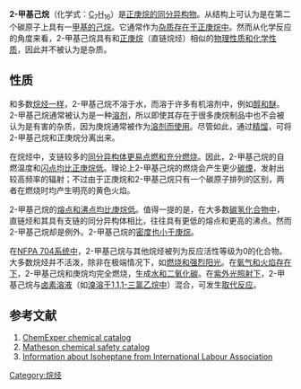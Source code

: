 **2-甲基己烷**（化学式：[C](../Page/碳.md "wikilink")<sub>7</sub>[H](../Page/氢.md "wikilink")<sub>16</sub>）是[正庚烷的](https://zh.wikipedia.org/wiki/正庚烷 "wikilink")[同分异构物](https://zh.wikipedia.org/wiki/同分异构物 "wikilink")。从结构上可认为是在第二个碳原子上具有一[甲基的己烷](https://zh.wikipedia.org/wiki/甲基 "wikilink")。它通常作为[杂质存在于](https://zh.wikipedia.org/wiki/杂质 "wikilink")[正庚烷中](https://zh.wikipedia.org/wiki/正庚烷 "wikilink")。然而从化学反应的角度来看，2-甲基己烷具有和[正庚烷](https://zh.wikipedia.org/wiki/正庚烷 "wikilink")（直链烷烃）相似的[物理性质和](https://zh.wikipedia.org/wiki/物理性质 "wikilink")[化学性质](https://zh.wikipedia.org/wiki/化学性质 "wikilink")，因此并不被认为是杂质。

## 性质

和多数[烷烃一样](../Page/烷烃.md "wikilink")，2-甲基己烷不溶于水，而溶于许多有机溶剂中，例如[醇和](../Page/醇.md "wikilink")[醚](../Page/醚.md "wikilink")。2-甲基己烷通常被认为是一种[溶剂](../Page/溶剂.md "wikilink")，所以即使其存在于很多庚烷制品中也不会被认为是有害的杂质，因为庚烷通常被作为[溶剂而使用](../Page/溶剂.md "wikilink")。尽管如此，通过[精馏](https://zh.wikipedia.org/wiki/精馏 "wikilink")，可将2-甲基己烷和正庚烷分离出来。

在烷烃中，支链较多的[同分异构体更易点燃和充分燃烧](https://zh.wikipedia.org/wiki/同分异构体 "wikilink")。因此，2-甲基己烷的自燃温度和[闪点均比正庚烷低](../Page/闪点.md "wikilink")。理论上2-甲基己烷的燃烧会产生更少[碳煙](https://zh.wikipedia.org/wiki/碳煙 "wikilink")，发射出较高频率的辐射；不过由于正庚烷和2-甲基己烷只有一个碳原子排列的区别，两者在燃烧时均产生明亮的黄色火焰。

2-甲基己烷的[熔点和](https://zh.wikipedia.org/wiki/熔点 "wikilink")[沸点均比庚烷低](../Page/沸点.md "wikilink")。值得一提的是，在大多数[碳氢化合物中](https://zh.wikipedia.org/wiki/碳氢化合物 "wikilink")，直链烃和其具有支链的同分异构体相比，往往具有更低的熔点和更高的沸点。然而2-甲基己烷却是例外。2-甲基己烷的[密度也小于庚烷](../Page/密度.md "wikilink")。

在[NFPA
704系统中](https://zh.wikipedia.org/wiki/NFPA_704 "wikilink")，2-甲基己烷与其他烷烃被列为反应活性等级为0的化合物。大多数烷烃并不活泼，除非在极端情况下，如[燃烧和强烈阳光](../Page/燃烧.md "wikilink")。在[氧气和](../Page/氧气.md "wikilink")[火焰存在下](https://zh.wikipedia.org/wiki/火焰 "wikilink")，2-甲基己烷和庚烷均完全燃烧，生成[水和](../Page/水.md "wikilink")[二氧化碳](../Page/二氧化碳.md "wikilink")。在[紫外光照射下](https://zh.wikipedia.org/wiki/紫外光 "wikilink")，2-甲基己烷与[卤素溶液](../Page/卤素.md "wikilink")（如[溴溶于](../Page/溴.md "wikilink")[1,1,1-三氯乙烷中](../Page/1,1,1-三氯乙烷.md "wikilink")）混合，可发生[取代反应](../Page/取代反应.md "wikilink")。

## 参考文献

1.  [ChemExper chemical
    catalog](http://www.chemexper.com/index.shtml?main=http://www.chemexper.com/search/cas/591-76-4.html)
2.  [Matheson chemical safety
    catalog](https://web.archive.org/web/20061015041944/https://www.mathesontrigas.com/pdfs/msds/MAT27910.pdf)
3.  [Information about Isoheptane from International Labour
    Association](http://www.ilo.org/public/english/protection/safework/cis/products/icsc/dtasht/_icsc06/icsc0658.htm)

[Category:烷烃](https://zh.wikipedia.org/wiki/Category:烷烃 "wikilink")